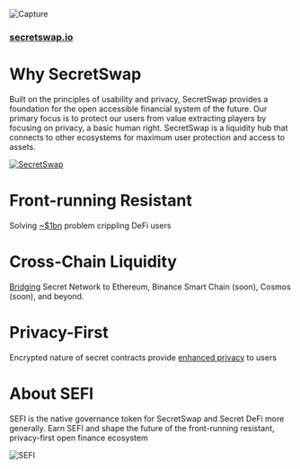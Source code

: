 ![Capture](https://user-images.githubusercontent.com/25411371/116608326-ae9fdc00-a8f8-11eb-9f19-22e90c1a5a4f.PNG)

### [secretswap.io](https://www.secretswap.io/)

# Why SecretSwap
Built on the principles of usability and privacy, SecretSwap provides a foundation for the open accessible financial system of the future. Our primary focus is to protect our users from value extracting players by focusing on privacy, a basic human right. SecretSwap is a liquidity hub that connects to other ecosystems for maximum user protection and access to assets.

[![SecretSwap](https://user-images.githubusercontent.com/25411371/116608626-0d655580-a8f9-11eb-86ad-3b1be6898d8c.PNG)](https://www.youtube.com/watch?v=CqkOUNvDIx8)



# Front-running Resistant
Solving [~$1bn](https://explore.flashbots.net/) problem crippling DeFi users

# Cross-Chain Liquidity
[Bridging](https://bridge.scrt.network/) Secret Network to Ethereum, Binance Smart Chain (soon), Cosmos (soon), and beyond.

# Privacy-First
Encrypted nature of secret contracts provide [enhanced privacy](https://scrt.network/blog/secret-tokens-programmable-privacy-for-defi/) to users

# About SEFI
SEFI is the native governance token for SecretSwap and Secret DeFi more generally. Earn SEFI and shape the future of the front-running resistant, privacy-first open finance ecosystem

![SEFI](https://user-images.githubusercontent.com/25411371/116608420-c70ff680-a8f8-11eb-88b5-a094084a8554.PNG)

